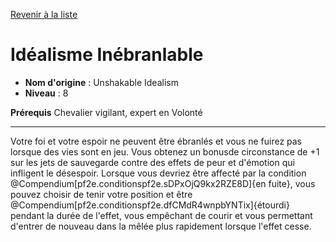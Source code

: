 [Revenir à la liste](list.md)

# Idéalisme Inébranlable

 * **Nom d'origine** : Unshakable Idealism
 * **Niveau** : 8


<p><span><strong>Prérequis</strong> Chevalier vigilant, expert en Volonté<br></span></p>
<hr>
<p>Votre foi et votre espoir ne peuvent être ébranlés et vous ne fuirez pas lorsque des vies sont en jeu. Vous obtenez un bonusde circonstance de +1 sur les jets de sauvegarde contre des effets de peur et d'émotion qui infligent le désespoir. Lorsque vous devriez être affecté par la condition @Compendium[pf2e.conditionspf2e.sDPxOjQ9kx2RZE8D]{en fuite}, vous pouvez choisir de tenir votre position et être @Compendium[pf2e.conditionspf2e.dfCMdR4wnpbYNTix]{étourdi} pendant la durée de l'effet, vous empêchant de courir et vous permettant d'entrer de nouveau dans la mêlée plus rapidement lorsque l'effet cesse.&nbsp;</p>
